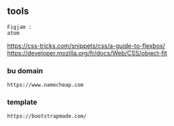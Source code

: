 ## tools
    Figjam : 
    atom
https://css-tricks.com/snippets/css/a-guide-to-flexbox/
https://developer.mozilla.org/fr/docs/Web/CSS/object-fit
### bu domain
    https://www.namecheap.com
### template
    https://bootstrapmade.com/

